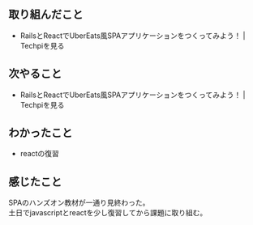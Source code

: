 ## 取り組んだこと
- RailsとReactでUberEats風SPAアプリケーションをつくってみよう！ | Techpiを見る
## 次やること
- RailsとReactでUberEats風SPAアプリケーションをつくってみよう！ | Techpiを見る
## わかったこと
- reactの復習
## 感じたこと
SPAのハンズオン教材が一通り見終わった。  
土日でjavascriptとreactを少し復習してから課題に取り組む。  
